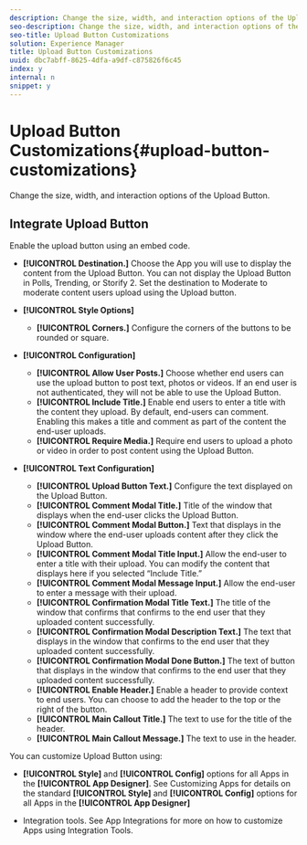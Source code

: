 ```yaml
---
description: Change the size, width, and interaction options of the Upload Button.
seo-description: Change the size, width, and interaction options of the Upload Button.
seo-title: Upload Button Customizations
solution: Experience Manager
title: Upload Button Customizations
uuid: dbc7abff-8625-4dfa-a9df-c875826f6c45
index: y
internal: n
snippet: y
---
```


# Upload Button Customizations{#upload-button-customizations}

Change the size, width, and interaction options of the Upload Button.

## Integrate Upload Button

Enable the upload button using an embed code.

* **[!UICONTROL Destination.]** Choose the App you will use to display the content from the Upload Button. You can not display the Upload Button in Polls, Trending, or Storify 2. Set the destination to Moderate to moderate content users upload using the Upload button.
* **[!UICONTROL Style Options]**

    * **[!UICONTROL Corners.]** Configure the corners of the buttons to be rounded or square.

* **[!UICONTROL Configuration]**

    * **[!UICONTROL Allow User Posts.]** Choose whether end users can use the upload button to post text, photos or videos. If an end user is not authenticated, they will not be able to use the Upload Button.
    * **[!UICONTROL Include Title.]** Enable end users to enter a title with the content they upload. By default, end-users can comment. Enabling this makes a title and comment as part of the content the end-user uploads.
    * **[!UICONTROL Require Media.]** Require end users to upload a photo or video in order to post content using the Upload Button.

* **[!UICONTROL Text Configuration]**

    * **[!UICONTROL Upload Button Text.]** Configure the text displayed on the Upload Button.
    * **[!UICONTROL Comment Modal Title.]** Title of the window that displays when the end-user clicks the Upload Button.
    * **[!UICONTROL Comment Modal Button.]** Text that displays in the window where the end-user uploads content after they click the Upload Button.
    * **[!UICONTROL Comment Modal Title Input.]** Allow the end-user to enter a title with their upload. You can modify the content that displays here if you selected “Include Title.”
    * **[!UICONTROL Comment Modal Message Input.]** Allow the end-user to enter a message with their upload.
    * **[!UICONTROL Confirmation Modal Title Text.]** The title of the window that confirms that confirms to the end user that they uploaded content successfully.
    * **[!UICONTROL Confirmation Modal Description Text.]** The text that displays in the window that confirms to the end user that they uploaded content successfully.
    * **[!UICONTROL Confirmation Modal Done Button.]** The text of button that displays in the window that confirms to the end user that they uploaded content successfully.
    * **[!UICONTROL Enable Header.]** Enable a header to provide context to end users. You can choose to add the header to the top or the right of the button. 
    * **[!UICONTROL Main Callout Title.]** The text to use for the title of the header.
    * **[!UICONTROL Main Callout Message.]** The text to use in the header.

You can customize Upload Button using:

* **[!UICONTROL Style]** and **[!UICONTROL Config]** options for all Apps in the **[!UICONTROL App Designer]**. See Customizing Apps for details on the standard **[!UICONTROL Style]** and **[!UICONTROL Config]** options for all Apps in the **[!UICONTROL App Designer]**

* Integration tools. See App Integrations for more on how to customize Apps using Integration Tools.

